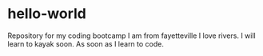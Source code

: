 # hello-world
Repository for my coding bootcamp
I am from fayetteville
I love rivers.
I will learn to kayak soon.
As soon as I learn to code.
